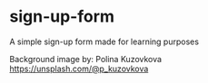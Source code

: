 # sign-up-form
A simple sign-up form made for learning purposes

Background image by: Polina Kuzovkova https://unsplash.com/@p_kuzovkova